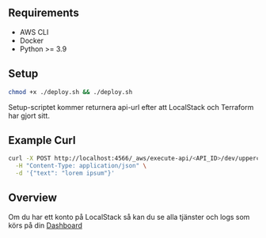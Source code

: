 ## Requirements
- AWS CLI
- Docker
- Python >= 3.9

## Setup
```bash
chmod +x ./deploy.sh && ./deploy.sh
```

Setup-scriptet kommer returnera api-url efter att LocalStack och Terraform har gjort sitt.

## Example Curl
```bash
curl -X POST http://localhost:4566/_aws/execute-api/<API_ID>/dev/uppercase \
  -H "Content-Type: application/json" \
  -d '{"text": "lorem ipsum"}'
```

## Overview
Om du har ett konto på LocalStack så kan du se alla tjänster och logs som körs på din [Dashboard](https://app.localstack.cloud)